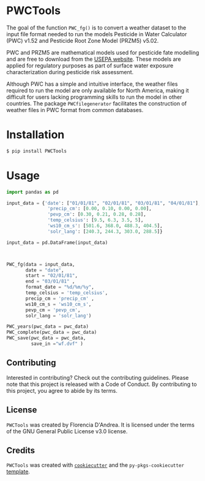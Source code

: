 # PWCTools

The goal of the function `PWC_fg()` is to convert a weather dataset to the input file format needed to run the models Pesticide in Water Calculator (PWC) v1.52 and Pesticide Root Zone Model (PRZM5) v5.02.

PWC and PRZM5 are mathematical models used for pesticide fate modelling and are free to download from the [USEPA website](https://www.epa.gov/pesticide-science-and-assessing-pesticide-risks/models-pesticide-risk-assessment).  These models are applied for regulatory purposes as part of surface water exposure characterization during pesticide risk assessment.

Although PWC has a simple and intuitive interface, the weather files required to run the model are only available for North America, making it difficult for users lacking programming skills to run the model in other countries.  The package `PWCfilegenerator` facilitates the construction of weather files in PWC format from common databases.

# Installation

```bash
$ pip install PWCTools
```
# Usage

```python
import pandas as pd

input_data = {'date': ["01/01/81", "02/01/81", "03/01/81", "04/01/81"],
               'precip_cm': [0.00, 0.10, 0.00, 0.00],
               'pevp_cm': [0.30, 0.21, 0.28, 0.28],
               'temp_celsius': [9.5, 6.3, 3.5, 5],
               'ws10_cm_s': [501.6, 368.0, 488.3, 404.5],
               'solr_lang': [240.3, 244.3, 303.0, 288.5]}

input_data = pd.DataFrame(input_data)



PWC_fg(data = input_data,
       date = "date", 
       start = "02/01/81",
       end = "03/01/81" ,
       format_date = "%d/%m/%y",
       temp_celsius = 'temp_celsius',
       precip_cm = 'precip_cm' , 
       ws10_cm_s = 'ws10_cm_s',
       pevp_cm = 'pevp_cm',
       solr_lang = 'solr_lang')

PWC_years(pwc_data = pwc_data)
PWC_complete(pwc_data = pwc_data)
PWC_save(pwc_data = pwc_data,
         save_in ="wf.dvf" )

```

## Contributing

Interested in contributing? Check out the contributing guidelines. Please note that this project is released with a Code of Conduct. By contributing to this project, you agree to abide by its terms.

## License

`PWCTools` was created by Florencia D'Andrea. It is licensed under the terms of the GNU General Public License v3.0 license.

## Credits

`PWCTools` was created with [`cookiecutter`](https://cookiecutter.readthedocs.io/en/latest/) and the `py-pkgs-cookiecutter` [template](https://github.com/py-pkgs/py-pkgs-cookiecutter).
